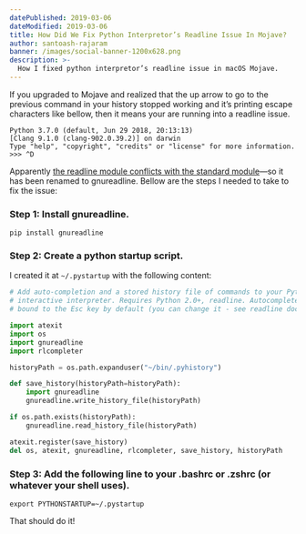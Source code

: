 ```yaml
---
datePublished: 2019-03-06
dateModified: 2019-03-06
title: How Did We Fix Python Interpretor’s Readline Issue In Mojave?
author: santoash-rajaram
banner: /images/social-banner-1200x628.png
description: >-
  How I fixed python interpretor’s readline issue in macOS Mojave.
---
```


If you upgraded to Mojave and realized that the up arrow to go to the previous
command in your history stopped working and it’s printing escape characters like
bellow, then it means your are running into a readline issue.

```
Python 3.7.0 (default, Jun 29 2018, 20:13:13)
[Clang 9.1.0 (clang-902.0.39.2)] on darwin
Type "help", "copyright", "credits" or "license" for more information.
>>> ^D
```

Apparently
[the readline module conflicts with the standard module](https://pypi.org/project/readline/)—so
it has been renamed to gnureadline. Bellow are the steps I needed to take to fix
the issue:

### Step 1: Install gnureadline.

```shell
pip install gnureadline
```

### Step 2: Create a python startup script.

I created it at `~/.pystartup` with the following content:

```python
# Add auto-completion and a stored history file of commands to your Python
# interactive interpreter. Requires Python 2.0+, readline. Autocomplete is
# bound to the Esc key by default (you can change it - see readline docs).

import atexit
import os
import gnureadline
import rlcompleter

historyPath = os.path.expanduser("~/bin/.pyhistory")

def save_history(historyPath=historyPath):
    import gnureadline
    gnureadline.write_history_file(historyPath)

if os.path.exists(historyPath):
    gnureadline.read_history_file(historyPath)

atexit.register(save_history)
del os, atexit, gnureadline, rlcompleter, save_history, historyPath
```

### Step 3: Add the following line to your .bashrc or .zshrc (or whatever your shell uses).

```shell
export PYTHONSTARTUP=~/.pystartup
```

That should do it!
